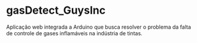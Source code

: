 # gasDetect_GuysInc
Aplicação web integrada a Arduino que busca resolver o problema da falta de controle de gases inflamáveis na indústria de tintas.
